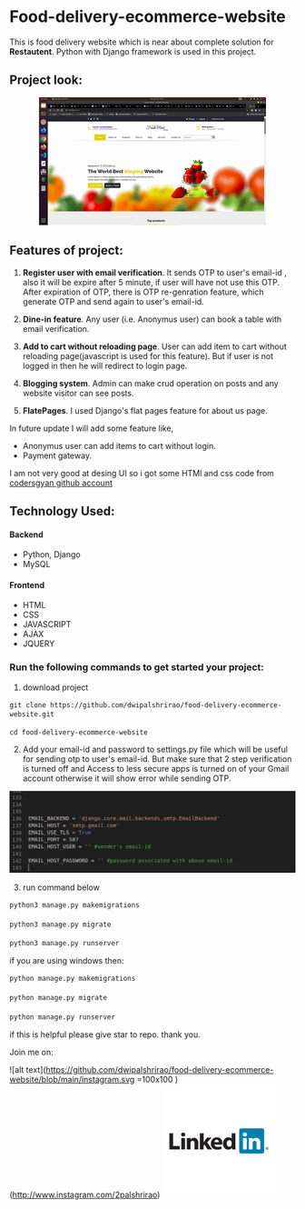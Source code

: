 # Food-delivery-ecommerce-website
  This is food delivery website which is near about complete solution for **Restautent**. 
  Python with Django framework is used in this project.

  ## Project look:

  <!-- ![website look](https://github.com/dwipalshrirao/food-delivery-ecommerce-website/blob/main/website_look.gif) -->

  <p align="center" width="100%">
    <img src="https://github.com/dwipalshrirao/food-delivery-ecommerce-website/blob/main/website_look.gif"> 
</p>

  ## Features of project:

  1. **Register user with email verification**. It sends OTP to user's email-id , also it will be expire after 5 minute, if user will have not use this OTP. After expiration of OTP, there is OTP re-genration feature,
  which generate OTP and send again to user's email-id.

  2. **Dine-in feature**. Any user (i.e. Anonymus user) can book a table with email verification.

  3. **Add to cart without reloading page**. User can add item to cart without reloading page(javascript is used for this feature). 
  But if user is not logged in then he will redirect to login page.

  4. **Blogging system**. Admin can make crud operation on posts and any website visitor can see posts.

  5. **FlatePages**. I used Django's flat pages feature for about us page.


  In future update I will add some feature like,
  * Anonymus user can add items to cart without login.
  * Payment gateway.
  
  
  I am not very good at desing UI so i got some HTMl and css code from [codersgyan github account](https://github.com/codersgyan/Responsive-restaurant-website)

  ## Technology Used:

  #### Backend

  * Python, Django
  * MySQL
  #### Frontend
  * HTML
  * CSS
  * JAVASCRIPT
  * AJAX
  * JQUERY

  ### Run the following commands to get started your project:

  1. download project

  ```
  git clone https://github.com/dwipalshrirao/food-delivery-ecommerce-website.git

  cd food-delivery-ecommerce-website
  ```

  2. Add your email-id and password to settings.py file which will be useful for sending otp to user's email-id. But make sure that 2 step verification is turned off and Access to less secure apps is turned on of your Gmail account otherwise it will show error while sending OTP.

  ![add email and password](https://github.com/dwipalshrirao/food-delivery-ecommerce-website/blob/main/Screenshot1.png)


  3. run command below

  ```python
  python3 manage.py makemigrations

  python3 manage.py migrate

  python3 manage.py runserver
  ```

  if you are using windows then:
  
  ```python
  python manage.py makemigrations

  python manage.py migrate

  python manage.py runserver
```

  if this is helpful please give star to repo. 
  thank you.


Join me on: 

<!-- display the social media buttons in your README -->

![alt text](https://github.com/dwipalshrirao/food-delivery-ecommerce-website/blob/main/instagram.svg  =100x100  )(http://www.instagram.com/2palshrirao)
[![alt text][2.1]][2]



<!-- links to social media icons -->
<!-- no need to change these -->

<!-- icons with padding -->

[1.1]: https://github.com/dwipalshrirao/food-delivery-ecommerce-website/blob/main/instagram.svg 
[2.1]: https://github.com/dwipalshrirao/food-delivery-ecommerce-website/blob/main/LinkedIn-logo-vector.svg  (facebook icon with padding)





<!-- links to your social media accounts -->
<!-- update these accordingly -->

[1]: http://www.instagram.com/2palshrirao
[2]: https://www.linkedin.com/in/dwipal-shrirao/



  
